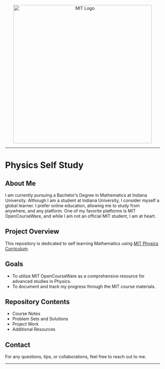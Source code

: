 <p align="center">
    <img src="https://github.com/user-attachments/assets/8eb0941f-4a07-4ee5-9aaa-f8e5053a3258" alt="MIT Logo" style="max-width: 450px; height: 450px;">
</p>

---

# Physics Self Study

## About Me

I am currently pursuing a Bachelor’s Degree in Mathematics at Indiana University. Although I am a student at Indiana University, I consider myself a global learner. I prefer online education, allowing me to study from anywhere, and any platform. One of my favorite platforms is MIT OpenCourseWare, and while I am not an official MIT student, I am at heart.

## Project Overview

This repository is dedicated to self learning Mathematics using [MIT Physics Curriculum](https://github.com/ossu/math). 

## Goals

- To utilize MIT OpenCourseWare as a comprehensive resource for advanced studies in Physics.
- To document and track my progress through the MIT course materials.


## Repository Contents

- Course Notes
- Problem Sets and Solutions
- Project Work
- Additional Resources

## Contact

For any questions, tips, or collaborations, feel free to reach out to me.

---

